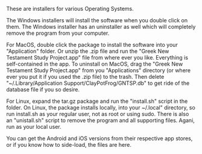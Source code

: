 These are installers for various Operating Systems.  

The Windows installers will install the software when you double click on them.  The Windows installer has an uninstaller as well which will completely remove the program from your computer.

For MacOS, double click the package to install the software into your "Application" folder.  Or unzip the .zip file and run the "Greek New Testament Study Project.app" file from where ever you like.  Everything is self-contained in the app.  To uninstall on MacOS, drag the "Greek New Testament Study Project.app" from you "Applications" directory (or where ever you put it if you used the .zip file) to the trash.  Then delete "~/.Library/Application Support/ClayPotFrog/GNTSP.db" to get ride of the database file if you so desire.  

For Linux, expand the tar.gz package and run the "install.sh" script in the folder.  On Linux, the package installs locally, into your ~/.local" directory, so run install.sh as your regular user, not as root or using sudo.  There is also an "unistall.sh" script to remove the program and all supporting files.  Agani, run as your local user.

You can get the Android and iOS versions from their respective app stores, or if you know how to side-load, the files are here.
